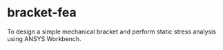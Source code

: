 # bracket-fea
To design a simple mechanical bracket and perform static stress analysis using ANSYS Workbench.

